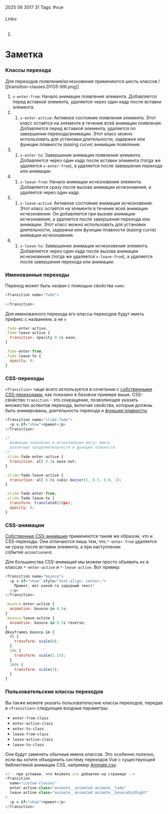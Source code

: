 2025 06 3017 31
Tags: #vue 
###### Links: 
1) 
# Заметка
### Классы перехода
Для переходов появления/исчезновения применяются шесть классов.![[transition-classes.DYG5-69l.png]]
1. `v-enter-from`: Начало анимации появления элемента. Добавляется перед вставкой элемента, удаляется через один кадр после вставки элемента.
2. 1. `v-enter-active`: Активное состояние появления элемента. Этот класс остаётся на элементе в течение всей анимации появления. Добавляется перед вставкой элемента, удаляется по завершении перехода/анимации. Этот класс можно использовать для установки длительности, задержки или функции плавности (easing curve) анимации появления.
3. 1. `v-enter-to`: Завершение анимации появления элемента. Добавляется через один кадр после вставки элемента (тогда же удаляется `v-enter-from`), а удаляется после завершения перехода или анимации.
4. 1. `v-leave-from`: Начало анимации исчезновения элемента. Добавляется сразу после вызова анимации исчезновения, а удаляется через один кадр.
5. 1. `v-leave-active`: Активное состояние анимации исчезновения. Этот класс остаётся на элементе в течение всей анимации исчезновения. Он добавляется при вызове анимации исчезновения, а удаляется после завершения перехода или анимации. Этот класс можно использовать для установки длительности, задержки или функции плавности (easing curve) анимации исчезновения.
6. 1. `v-leave-to`: Завершение анимации исчезновения элемента. Добавляется через один кадр после вызова анимации исчезновения (тогда же удаляется `v-leave-from`), а удаляется после завершения перехода или анимации.
### Именованные переходы
Переход может быть назван с помощью свойства `name`:
```js
<Transition name="fade">
  ...
</Transition>
```
Для именованного перехода его классы переходов будут иметь префикс с названием, а не `v`
```js
.fade-enter-active,
.fade-leave-active {
  transition: opacity 0.5s ease;
}

.fade-enter-from,
.fade-leave-to {
  opacity: 0;
}
```
### CSS-переходы
`<Transition>` чаще всего используется в сочетании с [собственными CSS-переходами](https://developer.mozilla.org/en-US/docs/Web/CSS/CSS_Transitions/Using_CSS_transitions), как показано в базовом примере выше. CSS-свойство `transition` - это сокращение, позволяющее указать множество аспектов перехода, включая свойства, которые должны быть анимированы, длительность перехода и [функции плавности](https://developer.mozilla.org/en-US/docs/Web/CSS/easing-function).
```js
<Transition name="slide-fade">
  <p v-if="show">привет</p>
</Transition>
```

```js
/*
  Анимации появления и исчезновения могут иметь
  различные продолжительности и функции плавности.
*/
.slide-fade-enter-active {
  transition: all 0.3s ease-out;
}

.slide-fade-leave-active {
  transition: all 0.8s cubic-bezier(1, 0.5, 0.8, 1);
}

.slide-fade-enter-from,
.slide-fade-leave-to {
  transform: translateX(20px);
  opacity: 0;
}
```
### CSS-анимации
[Собственные CSS-анимации](https://developer.mozilla.org/en-US/docs/Web/CSS/CSS_Animations/Using_CSS_animations) применяются таким же образом, что и CSS-переходы. Они отличаются лишь тем, что `*-enter-from` удаляется не сразу после вставки элемента, а при наступлении события `animationend`.

Для большинства CSS-анимаций мы можем просто объявить их в классах `*-enter-active` и `*-leave-active`. Вот пример:
```js
<Transition name="bounce">
  <p v-if="show" style="text-align: center;">
    Привет, вот какой-то задорный текст!
  </p>
</Transition>
```

```js
.bounce-enter-active {
  animation: bounce-in 0.5s;
}
.bounce-leave-active {
  animation: bounce-in 0.5s reverse;
}
@keyframes bounce-in {
  0% {
    transform: scale(0);
  }
  50% {
    transform: scale(1.25);
  }
  100% {
    transform: scale(1);
  }
}
```
### Пользовательские классы переходов
Вы также можете указать пользовательские классы переходов, передав в `<Transition>` следующие входные параметры:

- `enter-from-class`
- `enter-active-class`
- `enter-to-class`
- `leave-from-class`
- `leave-active-class`
- `leave-to-class`

Они будут заменять обычные имена классов. Это особенно полезно, если вы хотите объединить систему переходов Vue с существующей библиотекой анимации CSS, например [Animate.css](https://daneden.github.io/animate.css/):
```js
<!-- при условии, что Animate.css добавлен на странице -->
<Transition
  name="custom-classes"
  enter-active-class="animate__animated animate__tada"
  leave-active-class="animate__animated animate__bounceOutRight"
>
  <p v-if="show">привет</p>
</Transition>
```